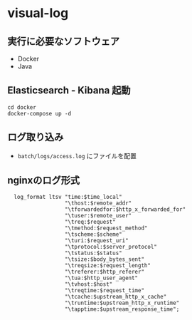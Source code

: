# visual-log

## 実行に必要なソフトウェア

- Docker
- Java

## Elasticsearch - Kibana 起動

```
cd docker
docker-compose up -d
```

## ログ取り込み

- `batch/logs/access.log` にファイルを配置

## nginxのログ形式

```
  log_format ltsv "time:$time_local"
                  "\thost:$remote_addr"
                  "\tforwardedfor:$http_x_forwarded_for"
                  "\tuser:$remote_user"
                  "\treq:$request"
                  "\tmethod:$request_method"
                  "\tscheme:$scheme"
                  "\turi:$request_uri"
                  "\tprotocol:$server_protocol"
                  "\tstatus:$status"
                  "\tsize:$body_bytes_sent"
                  "\treqsize:$request_length"
                  "\treferer:$http_referer"
                  "\tua:$http_user_agent"
                  "\tvhost:$host"
                  "\treqtime:$request_time"
                  "\tcache:$upstream_http_x_cache"
                  "\truntime:$upstream_http_x_runtime"
                  "\tapptime:$upstream_response_time";
```
